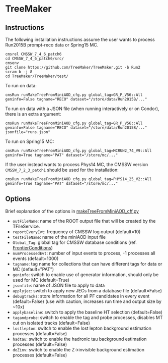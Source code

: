 # TreeMaker

## Instructions

The following installation instructions assume the user wants to process Run2015B prompt-reco data or Spring15 MC.

```
cmsrel CMSSW_7_4_6_patch6
cd CMSSW_7_4_6_patch6/src/
cmsenv
git clone https://github.com/TreeMaker/TreeMaker.git -b Run2
scram b -j 8
cd TreeMaker/TreeMaker/test/
```

To run on data:
```
cmsRun runMakeTreeFromMiniAOD_cfg.py global_tag=GR_P_V56::All geninfo=False tagname="RECO" dataset="/store/data/Run2015B/..."
```

To run on data with a JSON file (when running interactively or on Condor), there is an extra argument:
```
cmsRun runMakeTreeFromMiniAOD_cfg.py global_tag=GR_P_V56::All geninfo=False tagname="RECO" dataset="/store/data/Run2015B/..." jsonfile="runs.json"
```

To run on Spring15 MC:
```
cmsRun runMakeTreeFromMiniAOD_cfg.py global_tag=MCRUN2_74_V9::All geninfo=True tagname="PAT" dataset="/store/mc/..."
```

If the user instead wants to process Phys14 MC, the CMSSW version `CMSSW_7_2_3_patch1` should be used for the installation:
```
cmsRun runMakeTreeFromMiniAOD_cfg.py global_tag=PHYS14_25_V2::All geninfo=True tagname="PAT" dataset="/store/mc/..."
```

## Options

Brief explanation of the options in [makeTreeFromMiniAOD_cff.py](./TreeMaker/python/makeTreeFromMiniAOD_cff.py)
* `outFileName`: name of the ROOT output file that will be created by the TFileService.
* `reportEveryEvt`: frequency of CMSSW log output (default=10)
* `testFileName`: name of the miniAOD input file
* `Global_Tag`: global tag for CMSSW database conditions (ref. [FrontierConditions](https://twiki.cern.ch/twiki/bin/view/CMSPublic/SWGuideFrontierConditions))
* `numProcessedEvt`: number of input events to process, -1 processes all events (default=1000)
* `tagname`: tag name for collections that can have different tags for data or MC (default="PAT")
* `geninfo`: switch to enable use of generator information, should only be used for MC (default=True)
* `jsonfile`: name of JSON file to apply to data
* `applyjec`: switch to apply new JECs from a database file (default=False)
* `debugtracks`: store information for all PF candidates in every event (default=False) (use with caution, increases run time and output size by ~10x)
* `applybaseline`: switch to apply the baseline HT selection (default=False)
* `tagandprobe`: switch to enable the tag and probe processes, disables MT cut on isolated tracks (default=False)
* `lostlepton`: switch to enable the lost lepton background estimation processes (default=False)
* `hadtau`: switch to enable the hadronic tau background estimation processes (default=False)
* `doZinv`: switch to enable the Z->invisible background estimation processes (default=False)
